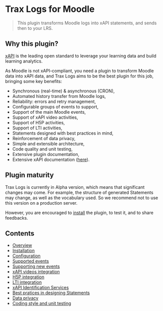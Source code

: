 # Trax Logs for Moodle

> This plugin transforms Moodle logs into xAPI statements, and sends then to your LRS.


## Why this plugin?

[xAPI](https://adlnet.gov/research/performance-tracking-analysis/experience-api) 
is the leading open standard to leverage your learning data and build learning analytics.

As Moodle is not xAPI-compliant, you need a plugin to transform Moodle data into xAPI data,
and Trax Logs aims to be the best plugin for this job, bringing some key benefits:

* Synchronous (real-time) & asynchronous (CRON),
* Automated history transfer from Moodle logs,
* Reliability: errors and retry management,
* Configurable groups of events to support,
* Support of the main Moodle events,
* Support of xAPI video activities,
* Support of H5P activities,
* Support of LTI activities,
* Statements designed with best practices in mind,
* Reinforcement of data privacy,
* Simple and extensible architecture,
* Code quality and unit testing,
* Extensive plugin documentation,
* Extensive xAPI documentation ([here](http://doc.xapi.fr/profiles/moodle)).


## Plugin maturity

Trax Logs is currently in Alpha version, which means that significant changes may come.
For example, the structure of generated Statements may change, as well as the vocabulary used.
So we recommend not to use this version on a production server.

However, you are encouraged to [install](doc/install.md) the plugin, to test it, and to share feedbacks.


## Contents

* [Overview](README.md)
* [Installation](doc/install.md)
* [Configuration](doc/config.md)
* [Supported events](doc/events.md)
* [Supporting new events](doc/extend.md)
* [xAPI videos integration](doc/vid.md)
* [H5P integration](doc/h5p.md)
* [LTI integration](doc/lti.md)
* [xAPI Identification Services](doc/id.md)
* [Best pratices in designing Statements](doc/best-practices.md)
* [Data privacy](doc/privacy.md)
* [Coding style and unit testing](doc/test.md)

